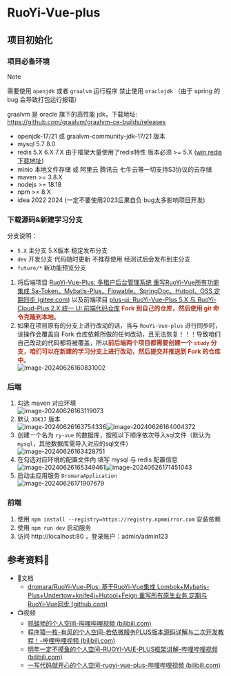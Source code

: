 # RuoYi-Vue-plus

## 项目初始化

### 项目必备环境

> [!note]
>
> 需要使用 `openjdk` 或者 `graalvm` 运行程序 禁止使用 `oraclejdk` （由于 spring 的 bug 会导致打包运行报错）

graalvm 是 oracle 旗下的高性能 jdk，下载地址: https://github.com/graalvm/graalvm-ce-builds/releases

- openjdk-17/21 或 graalvm-community-jdk-17/21 版本
- mysql 5.7 8.0
- redis 5.X 6.X 7.X 由于框架大量使用了redis特性 版本必须 >= 5.X ([win redis 下载地址](https://github.com/zkteco-home/redis-windows))
- minio 本地文件存储 或 阿里云 腾讯云 七牛云等一切支持S3协议的云存储
- maven >= 3.8.X
- nodejs >= 18.18
- npm >= 8.X
- idea 2022 2024 (一定不要使用2023后果自负 bug太多影响项目开发)

### 下载源码&新建学习分支

分支说明：

- `5.X` 主分支 5.X版本 稳定发布分支
- `dev` 开发分支 代码随时更新 不推荐使用 经测试后会发布到主分支
- `future/*` 新功能预览分支

1. 将后端项目 [RuoYi-Vue-Plus: 多租户后台管理系统 重写RuoYi-Vue所有功能 集成 Sa-Token、Mybatis-Plus、Flowable、SpringDoc、Hutool、OSS 定期同步 (gitee.com)](https://gitee.com/liulei0713/RuoYi-Vue-Plus) 以及前端项目 [plus-ui: RuoYi-Vue-Plus 5.X 与 RuoYi-Cloud-Plus 2.X 统一 UI 前端代码仓库](https://gitee.com/liulei0713/plus-ui) <strong style="color:#ae3520;">Fork 到自己的仓库，然后使用 git 命令克隆到本地</strong>。
2. 如果在项目原有的分支上进行改动的话，当与 `RouYi-Vue-plus` 进行同步时，该操作会覆盖自 Fork 仓库依赖所做的任何改动，且无法恢复！！！导致咱们自己改动的代码都将被覆盖，所以<strong style="color:#ae3520;">前后端两个项目都需要创建一个 `study` 分支，咱们可以在新建的学习分支上进行改动，然后提交并推送到 Fork 的仓库中</strong>。<br />![image-20240626160831002](https://cdn.jsdelivr.net/gh/xihuanxiaorang/img/202406261608055.png)

### 后端

1. 勾选 maven 对应环境 <br />![image-20240626163119073](https://cdn.jsdelivr.net/gh/xihuanxiaorang/img/202406261631115.png)
2. 默认 `JDK17` 版本 <br />![image-20240626163754336](https://cdn.jsdelivr.net/gh/xihuanxiaorang/img/202406261637383.png)![image-20240626164004372](https://cdn.jsdelivr.net/gh/xihuanxiaorang/img/202406261640458.png)
3. 创建一个名为 `ry-vue` 的数据库，按照以下顺序依次导入sql文件（默认为 `mysql`，其他数据库需导入对应的sql文件） <br />![image-20240626163428751](https://cdn.jsdelivr.net/gh/xihuanxiaorang/img/202406261634805.png)
4. 在勾选对应环境的配置文件内 填写 mysql 与 redis 配置信息 <br />![image-20240626165349461](https://cdn.jsdelivr.net/gh/xihuanxiaorang/img/202406261653548.png)![image-20240626171451043](https://cdn.jsdelivr.net/gh/xihuanxiaorang/img/202406261714094.png)
5. 启动主应用服务 `DromaraApplication` <br />![image-20240626171907679](https://cdn.jsdelivr.net/gh/xihuanxiaorang/img/202406261719726.png)

### 前端

1. 使用 `npm install --registry=https://registry.npmmirror.com` 安装依赖
2. 使用 `npm run dev` 启动服务
3. 访问 http://localhost:80 ，登录账户：admin/admin123

## 参考资料🎁

- 📃文档
  - [dromara/RuoYi-Vue-Plus: 基于RuoYi-Vue集成 Lombok+Mybatis-Plus+Undertow+knife4j+Hutool+Feign 重写所有原生业务 定期与RuoYi-Vue同步 (github.com)](https://github.com/dromara/RuoYi-Vue-Plus)
- 📺视频
  - [抓蛙师的个人空间-哔哩哔哩视频 (bilibili.com)](https://space.bilibili.com/520725002)
  - [程序猿一枚-有风的个人空间-若依微服务PLUS版本源码详解与二次开发教程！-哔哩哔哩视频 (bilibili.com)](https://space.bilibili.com/400188320/channel/collectiondetail?sid=1075603)
  - [明年一定不摸鱼的个人空间-RUOYI-VUE-PLUS框架讲解-哔哩哔哩视频 (bilibili.com)](https://space.bilibili.com/384682814/channel/collectiondetail?sid=2864565&spm_id_from=333.788.0.0)
  - [一写代码就开心的个人空间-ruoyi-vue-plus-哔哩哔哩视频 (bilibili.com)](https://space.bilibili.com/303511670/channel/collectiondetail?sid=1852841)


